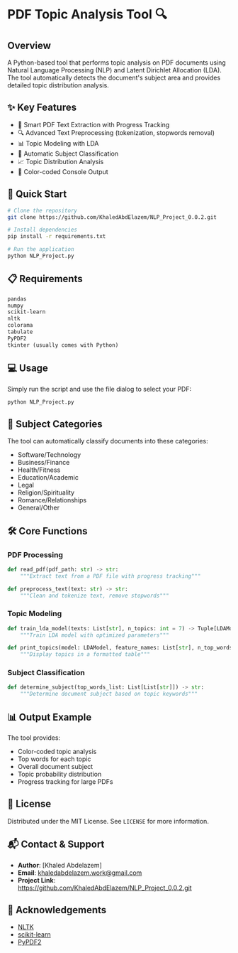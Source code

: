 # PDF Topic Analysis Tool 🔍

## Overview
A Python-based tool that performs topic analysis on PDF documents using Natural Language Processing (NLP) and Latent Dirichlet Allocation (LDA). The tool automatically detects the document's subject area and provides detailed topic distribution analysis.

## ✨ Key Features
- 📄 Smart PDF Text Extraction with Progress Tracking
- 🔍 Advanced Text Preprocessing (tokenization, stopwords removal)
- 📊 Topic Modeling with LDA
- 🎯 Automatic Subject Classification
- 📈 Topic Distribution Analysis
- 🎨 Color-coded Console Output

## 🚀 Quick Start
```bash
# Clone the repository
git clone https://github.com/KhaledAbdElazem/NLP_Project_0.0.2.git

# Install dependencies
pip install -r requirements.txt

# Run the application
python NLP_Project.py
```

## 📋 Requirements
```txt
pandas
numpy
scikit-learn
nltk
colorama
tabulate
PyPDF2
tkinter (usually comes with Python)
```

## 💻 Usage
Simply run the script and use the file dialog to select your PDF:
```python
python NLP_Project.py
```

## 🎯 Subject Categories
The tool can automatically classify documents into these categories:
- Software/Technology
- Business/Finance
- Health/Fitness
- Education/Academic
- Legal
- Religion/Spirituality
- Romance/Relationships
- General/Other

## 🛠️ Core Functions

### PDF Processing
```python
def read_pdf(pdf_path: str) -> str:
    """Extract text from a PDF file with progress tracking"""

def preprocess_text(text: str) -> str:
    """Clean and tokenize text, remove stopwords"""
```

### Topic Modeling
```python
def train_lda_model(texts: List[str], n_topics: int = 7) -> Tuple[LDAModel, CountVectorizer, ndarray]:
    """Train LDA model with optimized parameters"""

def print_topics(model: LDAModel, feature_names: List[str], n_top_words: int = 10):
    """Display topics in a formatted table"""
```

### Subject Classification
```python
def determine_subject(top_words_list: List[List[str]]) -> str:
    """Determine document subject based on topic keywords"""
```

## 📊 Output Example
The tool provides:
- Color-coded topic analysis
- Top words for each topic
- Overall document subject
- Topic probability distribution
- Progress tracking for large PDFs

## 📝 License
Distributed under the MIT License. See `LICENSE` for more information.

## 📬 Contact & Support
- **Author**: [Khaled Abdelazem]
- **Email**: khaledabdelazem.work@gmail.com
- **Project Link**: https://github.com/KhaledAbdElazem/NLP_Project_0.0.2.git

## 🙏 Acknowledgements
- [NLTK](https://www.nltk.org/)
- [scikit-learn](https://scikit-learn.org/)
- [PyPDF2](https://pythonhosted.org/PyPDF2/)